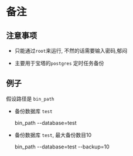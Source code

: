 # 备注

## 注意事项

* 只能通过`root`来运行, 不然的话需要输入密码,郁闷

* 主要用于宝塔的`postgres` 定时任务备份

## 例子

假设路径是 `bin_path`


* 备份数据库 `test`

    bin_path --database=test

* 备份数据库 `test`, 最大备份数目10

    bin_path --database=test --backup=10

